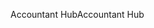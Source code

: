 <span data-ttu-id="09b77-101">Accountant Hub</span><span class="sxs-lookup"><span data-stu-id="09b77-101">Accountant Hub</span></span>
